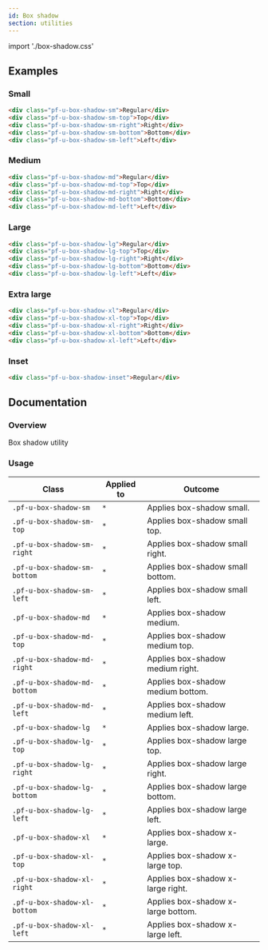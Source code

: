 ```yaml
---
id: Box shadow
section: utilities
---
```

import './box-shadow.css'

## Examples

### Small

```html
<div class="pf-u-box-shadow-sm">Regular</div>
<div class="pf-u-box-shadow-sm-top">Top</div>
<div class="pf-u-box-shadow-sm-right">Right</div>
<div class="pf-u-box-shadow-sm-bottom">Bottom</div>
<div class="pf-u-box-shadow-sm-left">Left</div>
```

### Medium

```html
<div class="pf-u-box-shadow-md">Regular</div>
<div class="pf-u-box-shadow-md-top">Top</div>
<div class="pf-u-box-shadow-md-right">Right</div>
<div class="pf-u-box-shadow-md-bottom">Bottom</div>
<div class="pf-u-box-shadow-md-left">Left</div>
```

### Large

```html
<div class="pf-u-box-shadow-lg">Regular</div>
<div class="pf-u-box-shadow-lg-top">Top</div>
<div class="pf-u-box-shadow-lg-right">Right</div>
<div class="pf-u-box-shadow-lg-bottom">Bottom</div>
<div class="pf-u-box-shadow-lg-left">Left</div>
```

### Extra large

```html
<div class="pf-u-box-shadow-xl">Regular</div>
<div class="pf-u-box-shadow-xl-top">Top</div>
<div class="pf-u-box-shadow-xl-right">Right</div>
<div class="pf-u-box-shadow-xl-bottom">Bottom</div>
<div class="pf-u-box-shadow-xl-left">Left</div>
```

### Inset

```html
<div class="pf-u-box-shadow-inset">Regular</div>
```

## Documentation

### Overview

Box shadow utility

### Usage

| Class                        | Applied to | Outcome                            |
| ---------------------------- | ---------- | ---------------------------------- |
| `.pf-u-box-shadow-sm`        | `*`        | Applies box-shadow small.          |
| `.pf-u-box-shadow-sm-top`    | `*`        | Applies box-shadow small top.      |
| `.pf-u-box-shadow-sm-right`  | `*`        | Applies box-shadow small right.    |
| `.pf-u-box-shadow-sm-bottom` | `*`        | Applies box-shadow small bottom.   |
| `.pf-u-box-shadow-sm-left`   | `*`        | Applies box-shadow small left.     |
| `.pf-u-box-shadow-md`        | `*`        | Applies box-shadow medium.         |
| `.pf-u-box-shadow-md-top`    | `*`        | Applies box-shadow medium top.     |
| `.pf-u-box-shadow-md-right`  | `*`        | Applies box-shadow medium right.   |
| `.pf-u-box-shadow-md-bottom` | `*`        | Applies box-shadow medium bottom.  |
| `.pf-u-box-shadow-md-left`   | `*`        | Applies box-shadow medium left.    |
| `.pf-u-box-shadow-lg`        | `*`        | Applies box-shadow large.          |
| `.pf-u-box-shadow-lg-top`    | `*`        | Applies box-shadow large top.      |
| `.pf-u-box-shadow-lg-right`  | `*`        | Applies box-shadow large right.    |
| `.pf-u-box-shadow-lg-bottom` | `*`        | Applies box-shadow large bottom.   |
| `.pf-u-box-shadow-lg-left`   | `*`        | Applies box-shadow large left.     |
| `.pf-u-box-shadow-xl`        | `*`        | Applies box-shadow x-large.        |
| `.pf-u-box-shadow-xl-top`    | `*`        | Applies box-shadow x-large top.    |
| `.pf-u-box-shadow-xl-right`  | `*`        | Applies box-shadow x-large right.  |
| `.pf-u-box-shadow-xl-bottom` | `*`        | Applies box-shadow x-large bottom. |
| `.pf-u-box-shadow-xl-left`   | `*`        | Applies box-shadow x-large left.   |
